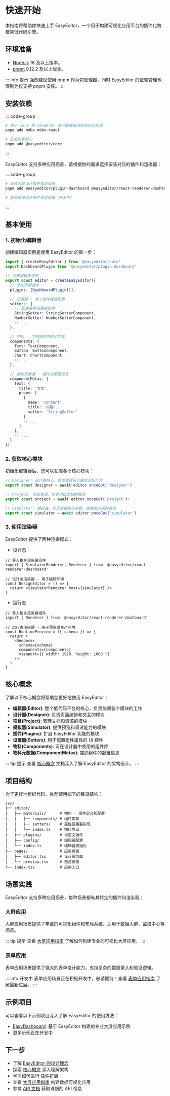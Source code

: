 # 快速开始

本指南将帮助你快速上手 EasyEditor，一个用于构建可视化应用平台的插件化跨框架低代码引擎。

## 环境准备

- [Node.js](https://nodejs.org/) 18 及以上版本。
- [pnpm](https://pnpm.io/) 9.12.2 及以上版本。

::: info 提示
强烈建议使用 pnpm 作为包管理器，同时 EasyEditor 的依赖管理也限制为仅支持 pnpm 安装。
:::

## 安装依赖

::: code-group
```sh [pnpm]
# 用于 core 和 renderer 进行数据驱动和响应式处理
pnpm add mobx mobx-react

# 安装引擎核心
pnpm add @easyeditor/core
```
:::

EasyEditor 支持多种应用场景，请根据你的需求选择安装对应的插件和渲染器：

::: code-group
```sh [大屏应用]
# 安装大屏设计插件和渲染器
pnpm add @easyeditor/plugin-dashboard @easyeditor/react-renderer-dashboard
```

```sh [表单应用]
# 安装表单设计插件和渲染器（开发中）
```
:::

## 基本使用

### 1. 初始化编辑器

创建编辑器实例是使用 EasyEditor 的第一步：

```typescript
import { createEasyEditor } from '@easyeditor/core'
import DashboardPlugin from '@easyeditor/plugin-dashboard'

// 创建编辑器实例
export const editor = createEasyEditor({
  // 添加所需插件
  plugins: [DashboardPlugin()],

  // 设置器 - 用于组件属性配置
  setters: {
    // 配置各种设置器组件
    StringSetter: StringSetterComponent,
    NumberSetter: NumberSetterComponent,
    // ...
  },

  // 物料 - 可拖拽使用的组件库
  components: {
    Text: TextComponent,
    Button: ButtonComponent,
    Chart: ChartComponent,
    // ...
  },

  // 物料元数据 - 组件的配置信息
  componentMetas: {
    Text: {
      title: '文本',
      props: [
        {
          name: 'content',
          title: '内容',
          setter: 'StringSetter'
        }
        // ...
      ]
    },
    // ...
  }
})
```

### 2. 获取核心模块

初始化编辑器后，您可以获取各个核心模块：

```typescript
// Designer: 设计器核心，负责管理设计器状态和行为
export const designer = await editor.onceGot('designer')

// Project: 项目管理，负责项目文档的管理
export const project = await editor.onceGot('project')+

// Simulator: 模拟器，负责连接到渲染器，做两者之间的通信
export const simulator = await editor.onceGot('simulator')
```

### 3. 使用渲染器

EasyEditor 提供了两种渲染模式：

- 设计态

```tsx
// 导入相关渲染器组件
import { SimulatorRenderer, Renderer } from '@easyeditor/react-renderer-dashboard'

// 设计态渲染器 - 用于编辑环境
const DesignEditor = () => {
  return <SimulatorRenderer host={simulator} />
}
```

- 运行态

```tsx
// 导入相关渲染器组件
import { Renderer } from '@easyeditor/react-renderer-dashboard'

// 运行态渲染器 - 用于预览或生产环境
const RuntimePreview = ({ schema }) => {
  return (
    <Renderer
      schema={schema}
      components={components}
      viewport={{ width: 1920, height: 1080 }}
    />
  )
}
```

## 核心概念

了解以下核心概念将帮助您更好地使用 EasyEditor：

- **编辑器(Editor)**: 整个低代码平台的核心，负责协调各个模块的工作
- **设计器(Designer)**: 负责页面编排和交互的模块
- **项目(Project)**: 管理文档和资源的模块
- **模拟器(Simulator)**: 提供预览和调试能力的模块
- **插件(Plugins)**: 扩展 EasyEditor 功能的模块
- **设置器(Setters)**: 用于配置组件属性的 UI 控件
- **物料(Components)**: 可在设计器中使用的组件库
- **物料元数据(ComponentMetas)**: 描述组件的配置信息

::: tip 提示
查看 [核心概念](/guide/core-concepts) 文档深入了解 EasyEditor 的架构设计。
:::

## 项目结构

为了更好地组织代码，推荐使用如下的目录结构：

```
src/
├── editor/
│   ├── materials/      # 物料 - 组件定义和配置
│   │   ├── components/ # 组件实现
│   │   ├── setters/    # 属性设置器实现
│   │   └── index.ts    # 物料导出
│   ├── plugins/        # 自定义插件
│   ├── config/         # 编辑器配置
│   └── index.ts        # 编辑器初始化
├── pages/              # 应用页面
│   ├── editor.tsx      # 设计器页面
│   └── preview.tsx     # 预览页面
└── index.tsx           # 应用入口
```

## 场景实践

EasyEditor 支持多种应用场景，每种场景都有其特定的插件和渲染器：

### 大屏应用

大屏应用场景提供了丰富的可视化组件和布局系统，适用于数据大屏、监控中心等场景。

::: tip 提示
查看 [大屏应用指南](/guide/scenarios/dashboard) 了解如何构建专业的可视化大屏应用。
:::

### 表单应用

表单应用场景提供了强大的表单设计能力，支持复杂的数据录入和验证逻辑。

::: info 开发中
表单应用场景正在积极开发中，敬请期待！查看 [表单应用指南](/guide/scenarios/form) 了解最新进展。
:::

## 示例项目

可以查看以下示例项目深入了解 EasyEditor 的使用方法：

- [EasyDashboard](https://github.com/Easy-Editor/EasyDashboard): 基于 EasyEditor 构建的专业大屏应用示例
- 更多示例正在开发中

## 下一步

- 了解 [EasyEditor 的设计理念](/guide/why)
- 探索 [核心概念](/guide/core-concepts) 深入理解架构
- 学习如何进行 [插件扩展](/guide/extension/plugin)
- 查看 [大屏应用指南](/guide/scenarios/dashboard) 构建数据可视化应用
- 参考 [API 文档](/reference/overview) 获取详细的 API 信息
